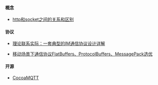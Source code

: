 #### 概念
* [http和socket之间的关系和区别](https://segmentfault.com/q/1010000006809949?_ea=1139974) 

#### 协议
* [理论联系实际：一套典型的IM通信协议设计详解](http://www.52im.net/thread-283-1-1.html)

* [移动场景下通信协议FlatBuffers、ProtocolBuffers、MessagePack选优](https://www.jianshu.com/p/987c4d16c48b)




#### 开源
* [CocoaMQTT](https://github.com/emqtt/CocoaMQTT)
